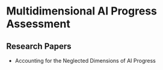 # Multidimensional AI Progress Assessment

## Research Papers

- Accounting for the Neglected Dimensions of AI Progress
